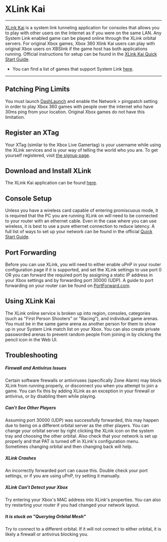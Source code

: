# XLink Kai

------

[XLink Kai](https://www.teamxlink.co.uk/)  is a system link tunneling application for consoles that allows you to  play with other users on the Internet as if you were on the same LAN.  Any System Link enabled game can be played online through the XLink  orbital servers. For original Xbox games, Xbox 360 Xlink Kai users can  play with original Xbox users on XBSlink if the game host has both  applications running. Official instructions for setup can be found in  the [XLink Kai Quick Start Guide](http://web.archive.org/web/20160802134730/http://www.teamxlink.co.uk/quickstart.php).

- You can find a list of games that support System Link [here](https://en.wikipedia.org/wiki/List_of_Xbox_360_System_Link_games).

------

## Patching Ping Limits

You must launch [DashLaunch](https://www.reddit.com/r/360hacks/wiki/dashlaunch) and enable the Network > pingpatch setting in order to play Xbox 360 games with people over the internet who have 30ms ping from your  location. Original Xbox games do not have this limitation.

## Register an XTag

Your XTag (similar to the Xbox Live Gamertag) is your username while  using the XLink services and is your way of telling the world who you  are. To get yourself registered, visit [the signup page](https://www.teamxlink.co.uk/?go=register).

## Download and Install XLink

The XLink Kai application can be found [here](https://www.teamxlink.co.uk/?go=download). 

## Console Setup

Unless you have a wireless card capable of entering promiscuous mode, it is required that the PC you are running XLink on will need to be  connected to your router with an ethernet cable. Even in the case where  you can use wireless, it is best to use a pure ethernet connection to  reduce latency. A full list of ways to set up your network can be found  in the official [Quick Start Guide](http://web.archive.org/web/20160802134730/http://www.teamxlink.co.uk/quickstart.php).

## Port Forwarding

Before you can use XLink, you will need to either enable uPnP in your router configuration page if it is supported, and set the XLink  settings to use port 0 OR you can forward the required port by assigning a static IP address in your Xbox settings and by forwarding port 30000  (UDP). A guide to port forwarding on your router can be found on [PortForward.com](http://portforward.com/).

## Using XLink Kai

The XLink online service is broken up into region, consoles,  categories (such as "First Person Shooters" or "Racing"), and individual game arenas. You must be in the same game arena as another person for  them to show up in your System Link match list on your Xbox. You can  also create private passworded arenas to prevent random people from  joining in by clicking the pencil icon in the Web UI. 

## Troubleshooting

##### Firewall and Antivirus Issues

Certain software firewalls or antiviruses (specifically Zone Alarm)  may block XLink from running properly, or disconnect you when you  attempt to join a game. You can fix this by adding XLink as an exception in your firewall or antivirus, or by disabling them while playing.

##### Can't See Other Players

Assuming port 30000 (UDP) was successfully forwarded, this may happen due to being on a different orbital server as the other players. You  can change your orbital server by right clicking the XLink icon on the  system tray and choosing the other orbital. Also check that your network is set up properly and that PAT is turned off in XLink's configuration  menu. Sometimes changing orbital and then changing back will help.

##### XLink Crashes

An incorrectly forwarded port can cause this. Double check your port  settings, or if you are using uPnP, try setting it manually.

##### XLink Can't Detect your Xbox

Try entering your Xbox's MAC address into XLink's properties. You can also try restarting your router if you had changed your network layout.

##### It is stuck on "Querying Orbital Mesh"

Try to connect to a different orbital. If it will not connect to  either orbital, it is likely a firewall or antivirus blocking you.